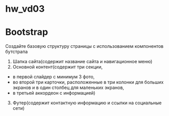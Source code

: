 # hw_vd03
# Bootstrap
 
Создайте базовую структуру страницы с использованием компонентов бутстрапа

1. Шапка сайта(содержит название сайта и навигационное меню)
2. Основной контент(содержит три секции, 

* в первой слайдер с минимум 3 фото, 
* во второй три карточки, расположенные в три колонки для больших экранов и в один столбец для маленьких экранов, 
* в третьей аккордеон с информацией)
3. Футер(содержит контактную информацию и ссылки на социальные сети)